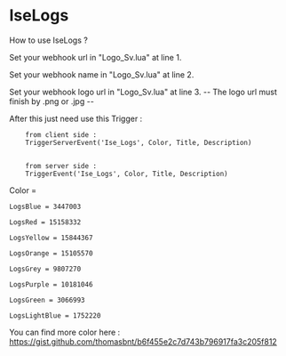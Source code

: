 # IseLogs
How to use IseLogs ?

Set your webhook url in "Logo_Sv.lua" at line 1.

Set your webhook name in "Logo_Sv.lua" at line 2.

Set your webhook logo url in "Logo_Sv.lua" at line 3.
-- The logo url must finish by .png or .jpg --

After this just need use this Trigger :

		from client side :
		TriggerServerEvent('Ise_Logs', Color, Title, Description)
		
		
		from server side :
		TriggerEvent('Ise_Logs', Color, Title, Description)

Color = 

	LogsBlue = 3447003
	
	LogsRed = 15158332
	
	LogsYellow = 15844367
	
	LogsOrange = 15105570
	
	LogsGrey = 9807270
	
	LogsPurple = 10181046
	
	LogsGreen = 3066993
	
	LogsLightBlue = 1752220
	
You can find more color here : https://gist.github.com/thomasbnt/b6f455e2c7d743b796917fa3c205f812
